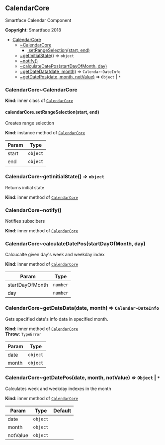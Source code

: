 <a name="module_CalendarCore"></a>

## CalendarCore
Smartface Calendar Component

**Copyright**: Smartface 2018  

* [CalendarCore](#module_CalendarCore)
    * [~CalendarCore](#module_CalendarCore..CalendarCore)
        * [.setRangeSelection(start, end)](#module_CalendarCore..CalendarCore+setRangeSelection)
    * [~getInitialState()](#module_CalendarCore..getInitialState) ⇒ <code>object</code>
    * [~notify()](#module_CalendarCore..notify)
    * [~calculateDatePos(startDayOfMonth, day)](#module_CalendarCore..calculateDatePos)
    * [~getDateData(date, month)](#module_CalendarCore..getDateData) ⇒ <code>Calendar~DateInfo</code>
    * [~getDatePos(date, month, notValue)](#module_CalendarCore..getDatePos) ⇒ <code>Object</code> \| <code>\*</code>

<a name="module_CalendarCore..CalendarCore"></a>

### CalendarCore~CalendarCore
**Kind**: inner class of [<code>CalendarCore</code>](#module_CalendarCore)  
<a name="module_CalendarCore..CalendarCore+setRangeSelection"></a>

#### calendarCore.setRangeSelection(start, end)
Creates range selection

**Kind**: instance method of [<code>CalendarCore</code>](#module_CalendarCore..CalendarCore)  

| Param | Type |
| --- | --- |
| start | <code>object</code> | 
| end | <code>object</code> | 

<a name="module_CalendarCore..getInitialState"></a>

### CalendarCore~getInitialState() ⇒ <code>object</code>
Returns initial state

**Kind**: inner method of [<code>CalendarCore</code>](#module_CalendarCore)  
<a name="module_CalendarCore..notify"></a>

### CalendarCore~notify()
Notifies subscibers

**Kind**: inner method of [<code>CalendarCore</code>](#module_CalendarCore)  
<a name="module_CalendarCore..calculateDatePos"></a>

### CalendarCore~calculateDatePos(startDayOfMonth, day)
Calcucalte given day's week and weekday index

**Kind**: inner method of [<code>CalendarCore</code>](#module_CalendarCore)  

| Param | Type |
| --- | --- |
| startDayOfMonth | <code>number</code> | 
| day | <code>number</code> | 

<a name="module_CalendarCore..getDateData"></a>

### CalendarCore~getDateData(date, month) ⇒ <code>Calendar~DateInfo</code>
Gets specified date's info data in specified month.

**Kind**: inner method of [<code>CalendarCore</code>](#module_CalendarCore)  
**Throw**: <code>TypeError</code>  

| Param | Type |
| --- | --- |
| date | <code>object</code> | 
| month | <code>object</code> | 

<a name="module_CalendarCore..getDatePos"></a>

### CalendarCore~getDatePos(date, month, notValue) ⇒ <code>Object</code> \| <code>\*</code>
Calculates week and weekday indexes in the month

**Kind**: inner method of [<code>CalendarCore</code>](#module_CalendarCore)  

| Param | Type | Default |
| --- | --- | --- |
| date | <code>object</code> |  | 
| month | <code>object</code> |  | 
| notValue | <code>object</code> | <code></code> | 


